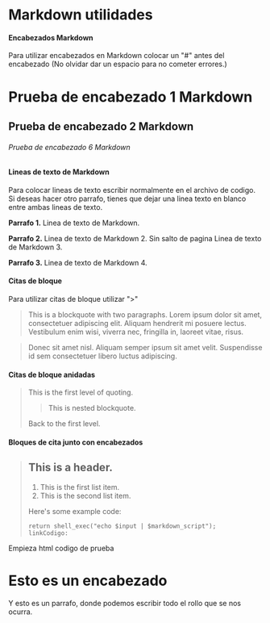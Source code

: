 # Markdown utilidades

#### **Encabezados Markdown**

Para utilizar encabezados en Markdown colocar un "#" antes del encabezado (No olvidar dar un espacio para no cometer errores.)

# Prueba de encabezado 1 Markdown
## Prueba de encabezado 2 Markdown
###### Prueba de encabezado 6 Markdown

#### **Lineas de texto de Markdown**

Para colocar lineas de texto escribir normalmente en el archivo de codigo. Si deseas hacer otro parrafo, tienes que dejar una linea texto en blanco entre ambas lineas de texto.

**Parrafo 1.** Linea de texto de Markdown.

**Parrafo 2.** Linea de texto de Markdown 2. Sin salto de pagina
Linea de texto de Markdown 3.

**Parrafo 3.** Linea de texto de Markdown 4.

#### **Citas de bloque**

Para utilizar citas de bloque utilizar ">"

> This is a blockquote with two paragraphs. Lorem ipsum dolor sit amet,
consectetuer adipiscing elit. Aliquam hendrerit mi posuere lectus.
Vestibulum enim wisi, viverra nec, fringilla in, laoreet vitae, risus.

> Donec sit amet nisl. Aliquam semper ipsum sit amet velit. Suspendisse
id sem consectetuer libero luctus adipiscing.

#### **Citas de bloque anidadas**

> This is the first level of quoting.
>
> > This is nested blockquote.
>
> Back to the first level.

#### **Bloques de cita junto con encabezados**

> ## This is a header.
> 
> 1.   This is the first list item.
> 2.   This is the second list item.
> 
> Here's some example code:
> 
>     return shell_exec("echo $input | $markdown_script");
>     linkCodigo: 

Empieza html codigo de prueba
<html>
<head>
    <title>Esta es mi primera pagina</title>
</head>
    
<body>
    <h1>Esto es un encabezado</h1>
    <p>Y esto es un parrafo, donde podemos escribir todo el rollo que se nos ocurra.</p>
</body>
</html>
